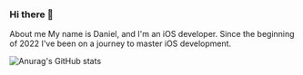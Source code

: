 ### Hi there 👋

About me
My name is Daniel, and I'm an iOS developer. Since the beginning of 2022 I've been on a journey to master iOS development.

![Anurag's GitHub stats](https://github-readme-stats.vercel.app/api?username=danielkarath_private=true)
